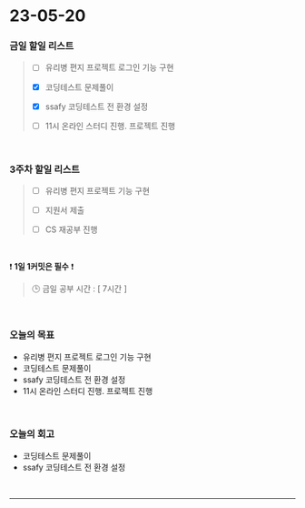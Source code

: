 # 23-05-20
### 금일 할일 리스트
> - [ ]  유리병 편지 프로젝트 로그인 기능 구현
>
> - [x]  코딩테스트 문제풀이
>
> - [x]  ssafy 코딩테스트 전 환경 설정
>
> - [ ]  11시 온라인 스터디 진행. 프로젝트 진행


<br/>

### 3주차 할일 리스트  
> - [ ]  유리병 편지 프로젝트 기능 구현
>
> - [ ]  지원서 제출
>
> - [ ]  CS 재공부 진행

<br/>

❗ **1일 1커밋은 필수** ❗
> 🕒 금일 공부 시간 : [ 7시간 ]
  
<br/>

### 오늘의 목표
- 유리병 편지 프로젝트 로그인 기능 구현
- 코딩테스트 문제풀이
- ssafy 코딩테스트 전 환경 설정
- 11시 온라인 스터디 진행. 프로젝트 진행

<br>

### 오늘의 회고
- 코딩테스트 문제풀이
- ssafy 코딩테스트 전 환경 설정

<br/>

------------  
